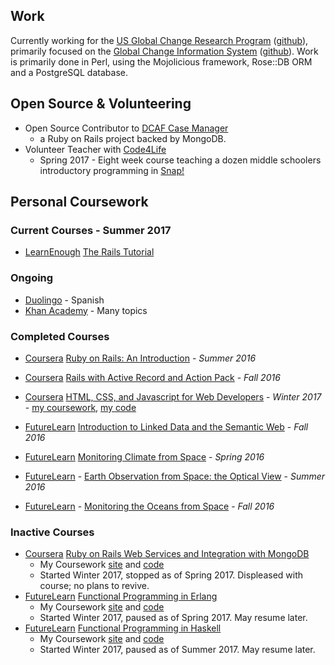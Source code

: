 ## Work

Currently working for the [US Global Change Research Program](globalchange.gov) ([github](https://github.com/USGCRP)), primarily focused on the [Global Change Information System](data.globalchange.gov) ([github](https://github.com/USGCRP/gcis)). Work is primarily done in Perl, using the Mojolicious framework, Rose::DB ORM and a PostgreSQL database.

## Open Source & Volunteering

 - Open Source Contributor to [DCAF Case Manager](https://github.com/colinxfleming/dcaf_case_management)
    - a Ruby on Rails project backed by MongoDB.
 - Volunteer Teacher with [Code4Life](https://www.code4life.us/)
   - Spring 2017 - Eight week course teaching a dozen middle schoolers introductory programming in [Snap!](http://snap.berkeley.edu/)

## Personal Coursework
### Current Courses - Summer 2017

 - [LearnEnough](https://www.learnenough.com) [The Rails Tutorial](http://www.railstutorial.org/book)

### Ongoing

  - [Duolingo](https://www.duolingo.com/Lomkey) - Spanish
  - [Khan Academy](https://www.khanacademy.org/profile/Lomky/) - Many topics

### Completed Courses

 - [Coursera](https://www.coursera.org) [Ruby on Rails: An Introduction](https://www.coursera.org/learn/ruby-on-rails-intro) - _Summer 2016_  
 - [Coursera](https://www.coursera.org) [Rails with Active Record and Action Pack](https://www.coursera.org/learn/rails-with-active-record) - _Fall 2016_  
 - [Coursera](https://www.coursera.org) [HTML, CSS, and Javascript for Web Developers](https://www.coursera.org/learn/html-css-javascript-for-web-developers/) - _Winter 2017_ - [my coursework](https://lomky.github.io/coursera-webdev/), [my code](https://github.com/lomky/coursera-webdev)
 
 - [FutureLearn](https://www.futurelearn.com) [Introduction to Linked Data and the Semantic Web](https://www.futurelearn.com/courses/linked-data/) - _Fall 2016_
 
 - [FutureLearn](https://www.futurelearn.com) [Monitoring Climate from Space](https://www.futurelearn.com/courses/climate-from-space/) - _Spring 2016_
 - [FutureLearn](https://www.futurelearn.com) - [Earth Observation from Space: the Optical View](https://www.futurelearn.com/courses/optical-earth-observation/) - _Summer 2016_
 - [FutureLearn](https://www.futurelearn.com) - [Monitoring the Oceans from Space](https://www.futurelearn.com/courses/oceans-from-space/) - _Fall 2016_

### Inactive Courses

 - [Coursera](https://www.coursera.org) [Ruby on Rails Web Services and Integration with MongoDB](https://www.coursera.org/learn/ruby-on-rails-web-services-mongodb)
   - My Coursework [site](https://lomky.github.io/coursera-ror-mongodb/) and [code](https://github.com/lomky/coursera-ror-mongodb)
   - Started Winter 2017, stopped as of Spring 2017. Displeased with course; no plans to revive.
 - [FutureLearn](https://www.futurelearn.com) [Functional Programming in Erlang](https://www.futurelearn.com/courses/functional-programming-erlang)
   - My Coursework [site](https://lomky.github.io/future-learn-erlang/) and [code](https://github.com/lomky/future-learn-erlang)
   - Started Winter 2017, paused as of Spring 2017. May resume later.
 - [FutureLearn](https://www.futurelearn.com) [Functional Programming in Haskell](https://www.futurelearn.com/courses/functional-programming-haskell)
   - My Coursework [site](https://lomky.github.io/future-learn-haskell/) and [code](https://github.com/lomky/future-learn-haskell)
   - Started Winter 2017, paused as of Summer 2017. May resume later.
